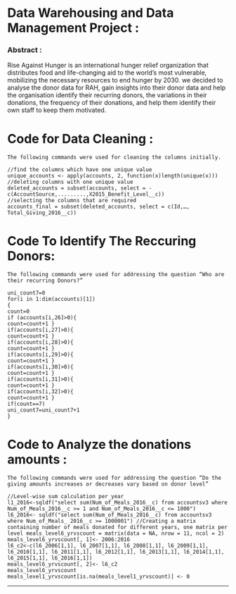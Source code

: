 # Data Warehousing  and Data Management Project :
###  Abstract :

Rise Against Hunger is an international hunger relief organization that distributes food and life-changing aid to the world’s most vulnerable, mobilizing the necessary resources to end hunger by 2030. we decided to analyse the donor data for RAH, gain insights into their donor data and help the organisation identify their recurring donors, the variations in their donations, the frequency of their donations, and help them identify their own staff to keep them motivated.

# Code for Data Cleaning :
```
The following commands were used for cleaning the columns initially.

//find the columns which have one unique value
unique_accounts <- apply(accounts, 2, function(x)length(unique(x)))
//deleting columns with one unique value
deleted_accounts = subset(accounts, select = -c(AccountSource,.........,X2015_Benefit_Level__c))
//selecting the columns that are required
accounts_final = subset(deleted_accounts, select = c(Id,…, Total_Giving_2016__c))
```
# Code To Identify The Reccuring Donors:
```
The following commands were used for addressing the question “Who are their recurring Donors?”

uni_count7=0
for(i in 1:dim(accounts)[1])
{
count=0
if (accounts[i,26]>0){
count=count+1 }
if(accounts[i,27]>0){
count=count+1 }
if(accounts[i,28]>0){
count=count+1 }
if(accounts[i,29]>0){
count=count+1 }
if(accounts[i,30]>0){
count=count+1 }
if(accounts[i,31]>0){
count=count+1 }
if(accounts[i,32]>0){
count=count+1 }
if(count==7)
uni_count7=uni_count7+1
}
```

# Code to Analyze the donations amounts :
```
The following commands were used for addressing the question “Do the giving amounts increases or decreases vary based on donor level”

//Level-wise sum calculation per year
l1_2016<-sqldf("select sum(Num_of_Meals_2016__c) from accountsv3 where Num_of_Meals_2016__c >= 1 and Num_of_Meals_2016__c <= 1000")
l6_2016<- sqldf("select sum(Num_of_Meals_2016__c) from accountsv3 where Num_of_Meals_ 2016__c >= 1000001") //Creating a matrix containing number of meals donated for different years, one matrix per level meals_level6_yrvscount = matrix(data = NA, nrow = 11, ncol = 2)
meals_level6_yrvscount[, 1]<- 2006:2016
l6_c2<-c(l6_2006[1,1], l6_2007[1,1], l6_2008[1,1], l6_2009[1,1], l6_2010[1,1], l6_2011[1,1], l6_2012[1,1], l6_2013[1,1], l6_2014[1,1],
l6_2015[1,1], l6_2016[1,1])
meals_level6_yrvscount[, 2]<- l6_c2
meals_level6_yrvscount
meals_level1_yrvscount[is.na(meals_level1_yrvscount)] <- 0
```







       

----




